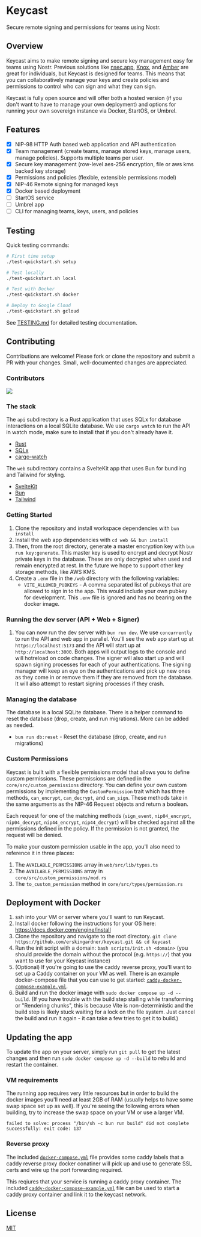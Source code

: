 # Keycast

Secure remote signing and permissions for teams using Nostr.

## Overview

Keycast aims to make remote signing and secure key management easy for teams using Nostr. Previous solutions like [nsec.app](https://nsec.app/), [Knox](https://gitlab.com/soapbox-pub/knox), and [Amber](https://github.com/greenart7c3/Amber) are great for individuals, but Keycast is designed for teams. This means that you can collaboratively manage your keys and create policies and permissions to control who can sign and what they can sign.

Keycast is fully open source and will offer both a hosted version (if you don't want to have to manage your own deployment) and options for running your own sovereign instance via Docker, StartOS, or Umbrel.

## Features

- [x] NIP-98 HTTP Auth based web application and API authentication
- [x] Team management (create teams, manage stored keys, manage users, manage policies). Supports multiple teams per user.
- [x] Secure key management (row-level aes-256 encryption, file or aws kms backed key storage)
- [x] Permissions and policies (flexible, extensible permissions model)
- [x] NIP-46 Remote signing for managed keys
- [x] Docker based deployment
- [ ] StartOS service
- [ ] Umbrel app
- [ ] CLI for managing teams, keys, users, and policies

## Testing

Quick testing commands:

```bash
# First time setup
./test-quickstart.sh setup

# Test locally
./test-quickstart.sh local

# Test with Docker
./test-quickstart.sh docker

# Deploy to Google Cloud
./test-quickstart.sh gcloud
```

See [TESTING.md](./TESTING.md) for detailed testing documentation.

## Contributing

Contributions are welcome! Please fork or clone the repository and submit a PR with your changes. Small, well-documented changes are appreciated.

### Contributors

<a href="https://github.com/erskingardner/keycast/graphs/contributors">
  <img src="https://contrib.rocks/image?repo=erskingardner/keycast" />
</a>

### The stack

The `api` subdirectory is a Rust application that uses SQLx for database interactions on a local SQLite database. We use `cargo watch` to run the API in watch mode, make sure to install that if you don't already have it.
- [Rust](https://www.rust-lang.org/)
- [SQLx](https://github.com/launchbadge/sqlx)
- [cargo-watch](https://github.com/watchexec/cargo-watch)

The `web` subdirectory contains a SvelteKit app that uses Bun for bundling and Tailwind for styling.
- [SvelteKit](https://kit.svelte.dev/)
- [Bun](https://bun.sh/)
- [Tailwind](https://tailwindcss.com/)

### Getting Started

1. Clone the repository and install workspace dependencies with `bun install`
1. Install the web app dependencies with `cd web && bun install`
1. Then, from the root directory, generate a master encryption key with `bun run key:generate`. This master key is used to encrypt and decrypt Nostr private keys in the database. These are only decrypted when used and remain encrypted at rest. In the future we hope to support other key storage methods, like AWS KMS.
1. Create a `.env` file in the `/web` directory with the following variables:
    - `VITE_ALLOWED_PUBKEYS` - A comma separated list of pubkeys that are allowed to sign in to the app. This would include your own pubkey for development. This `.env` file is ignored and has no bearing on the docker image.

### Running the dev server (API + Web + Signer)
1. You can now run the dev server with `bun run dev`. We use `concurrently` to run the API and web app in parallel. You'll see the web app start up at `https://localhost:5173` and the API will start up at `http://localhost:3000`. Both apps will output logs to the console and will hotreload on code changes. The signer will also start up and will spawn signing processes for each of your authentications. The signing manager will keep an eye on the authentications and pick up new ones as they come in or remove them if they are removed from the database. It will also attempt to restart signing processes if they crash.

### Managing the database

The database is a local SQLite database. There is a helper command to reset the database (drop, create, and run migrations). More can be added as needed.

- `bun run db:reset` - Reset the database (drop, create, and run migrations)

### Custom Permissions

Keycast is built with a flexible permissions model that allows you to define custom permissions. These permissions are defined in the `core/src/custom_permissions` directory. You can define your own custom permissions by implementing the `CustomPermission` trait which has three methods, `can_encrypt`, `can_decrypt`, and `can_sign`. These methods take in the same arguments as the NIP-46 Request objects and return a boolean.

Each request for one of the matching methods (`sign_event`, `nip04_encrypt`, `nip04_decrypt`, `nip44_encrypt`, `nip44_decrypt`) will be checked against all the permissions defined in the policy. If the permission is not granted, the request will be denied.

To make your custom permission usable in the app, you'll also need to reference it in three places:
1. The `AVAILABLE_PERMISSIONS` array in `web/src/lib/types.ts`
1. The `AVAILABLE_PERMISSIONS` array in `core/src/custom_permissions/mod.rs`
1. The `to_custom_permission` method in `core/src/types/permission.rs`

## Deployment with Docker

1. ssh into your VM or server where you'll want to run Keycast.
1. Install docker following the instructions for your OS here: https://docs.docker.com/engine/install
1. Clone the repository and navigate to the root directory. `git clone https://github.com/erskingardner/keycast.git && cd keycast`
1. Run the init script with a domain: `bash scripts/init.sh <domain>` (you should provide the domain without the protocol (e.g. `https://`) that you want to use for your Keycast instance)
1. (Optional) If you're going to use the caddy reverse proxy, you'll want to set up a Caddy container on your VM as well. There is an example docker-compose file that you can use to get started: [`caddy-docker-compose-example.yml`](./caddy-docker-compose-example.yml).
1. Build and run the docker image with `sudo docker compose up -d --build`. (If you have trouble with the build step stalling while transforming or "Rendering chunks", this is because Vite is non-deterministic and the build step is likely stuck waiting for a lock on the file system. Just cancel the build and run it again - it can take a few tries to get it to build.)

## Updating the app

To update the app on your server, simply run `git pull` to get the latest changes and then run `sudo docker compose up -d --build` to rebuild and restart the container.

### VM requirements

The running app requires very little resources but in order to build the docker images you'll need at least 2GB of RAM (usually helps to have some swap space set up as well). If you're seeing the following errors when building, try to increase the swap space on your VM or use a larger VM.

`failed to solve: process "/bin/sh -c bun run build" did not complete successfully: exit code: 137`

### Reverse proxy

The included [`docker-compose.yml`](./docker-compose.yml) file provides some caddy labels that a caddy reverse proxy docker conatiner will pick up and use to generate SSL certs and wire up the port forwarding required.

This reqiures that your service is running a caddy proxy container. The included [`caddy-docker-compose-example.yml`](./caddy-docker-compose-example.yml) file can be used to start a caddy proxy container and link it to the keycast network.

## License

[MIT](LICENSE)
